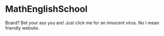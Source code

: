 # MathEnglishSchool
Board? Bet your ass you are! Just click me for an innocent virus. No I mean friendly website.
